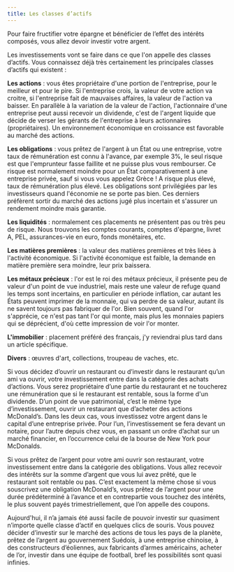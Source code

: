 ```yaml
---
title: Les classes d’actifs
---
```


Pour faire fructifier votre épargne et bénéficier de l’effet des intérêts composés, vous allez devoir investir votre argent. 

Les investissements vont se faire dans ce que l'on appelle des classes d’actifs. Vous connaissez déjà très certainement les principales classes d’actifs qui existent :

**Les actions** : vous êtes propriétaire d'une portion de l'entreprise, pour le meilleur et pour le pire. Si l'entreprise crois, la valeur de votre action va croitre, si l'entreprise fait de mauvaises affaires, la valeur de l'action va baisser. En parallèle à la variation de la valeur de l'action, l'actionnaire d'une entreprise peut aussi recevoir un dividende, c'est de l'argent liquide que décide de verser les gérants de l'entreprise à leurs actionnaires (propriétaires). Un environnement économique en croissance est favorable au marché des actions.

**Les obligations** : vous prêtez de l'argent à un État ou une entreprise, votre taux de rémunération est connu à l'avance, par exemple 3%, le seul risque est que l'emprunteur fasse faillite et ne puisse plus vous rembourser. Ce risque est normalement moindre pour un État comparativement à une entreprise privée, sauf si vous vous appelez Grèce ! A risque plus élevé, taux de rémunération plus élevé. Les obligations sont privilégiées par les investisseurs quand l'économie ne se porte pas bien. Ces derniers préfèrent sortir du marché des actions jugé plus incertain et s'assurer un rendement moindre mais garantie.

**Les liquidités** : normalement ces placements ne présentent pas ou très peu de risque. Nous trouvons les comptes courants, comptes d'épargne, livret A, PEL, assurances-vie en euro, fonds monétaires, etc.

**Les matières premières** : la valeur des matières premières et très liées à l'activité économique. Si l'activité économique est faible, la demande en matière première sera moindre, leur prix baissera.

**Les métaux précieux** : l'or est le roi des métaux précieux, il présente peu de valeur d'un point de vue industriel, mais reste une valeur de refuge quand les temps sont incertains, en particulier en période inflation, car autant les États peuvent imprimer de la monnaie, qui va perdre de sa valeur, autant ils ne savent toujours pas fabriquer de l'or. Bien souvent, quand l'or s'apprécie, ce n'est pas tant l'or qui monte, mais plus les monnaies papiers qui se déprécient, d'où cette impression de voir l'or monter.

**L'immobilier** : placement préféré des français, j'y reviendrai plus tard dans un article spécifique.

**Divers** : œuvres d'art, collections, troupeau de vaches, etc.

Si vous décidez d’ouvrir un restaurant ou d’investir dans le restaurant qu’un ami va ouvrir, votre investissement entre dans la catégorie des achats d’actions. Vous serez propriétaire d’une partie du restaurant et ne toucherez une rémunération que si le restaurant est rentable, sous la forme d'un dividende. D’un point de vue patrimonial, c’est le même type d’investissement, ouvrir un restaurant que d’acheter des actions McDonald’s. Dans les deux cas, vous investissez votre argent dans le capital d’une entreprise privée. Pour l’un, l’investissement se fera devant un notaire, pour l’autre depuis chez vous, en passant un ordre d’achat sur un marché financier, en l’occurrence celui de la bourse de New York pour McDonalds.

Si vous prêtez de l’argent pour votre ami ouvrir son restaurant, votre investissement entre dans la catégorie des obligations. Vous allez recevoir des intérêts sur la somme d’argent que vous lui avez prêté, que le restaurant soit rentable ou pas. C’est exactement la même chose si vous souscrivez une obligation McDonald’s, vous prêtez de l’argent pour une durée prédéterminé à l’avance et en contrepartie vous touchez des intérêts, le plus souvent payés trimestriellement, que l’on appelle des coupons.

Aujourd'hui, il n’a jamais été aussi facile de pouvoir investir sur quasiment n’importe quelle classe d’actif en quelques clics de souris. Vous pouvez décider d’investir sur le marché des actions de tous les pays de la planète, prêtez de l’argent au gouvernement Suédois, à une entreprise chinoise, à des constructeurs d’éoliennes, aux fabricants d’armes américains, acheter de l’or, investir dans une équipe de football, bref les possibilités sont quasi infinies.